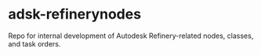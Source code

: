 # adsk-refinerynodes

Repo for internal development of Autodesk Refinery-related nodes, classes, and task orders.